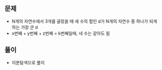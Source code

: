 ## 문제
- N개의 자연수에서 3개를 골랐을 때 세 수의 합인 d가 N개의 자연수 중 하나가 되게 하는 가장 큰 d
- x번째 + y번째 + z번째 = k번째일때, 네 수는 같아도 됨

## 풀이
- 이분탐색으로 풀이
